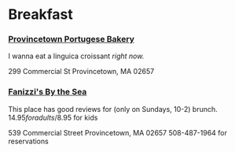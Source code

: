 # Breakfast
###  [Provincetown Portugese Bakery](http://www.yelp.com/biz/provincetown-portuguese-bakery-provincetown#query:Breakfast%20Restaurants) 

I wanna eat a linguica croissant _right now._

299 Commercial St
Provincetown, MA 02657

### [Fanizzi's By the Sea](http://www.fanizzisrestaurant.com) 

This place has good reviews for (only on Sundays, 10-2) brunch. $14.95 for adults/$8.95 for kids 

539 Commercial Street Provincetown, MA 02657
508-487-1964 for reservations